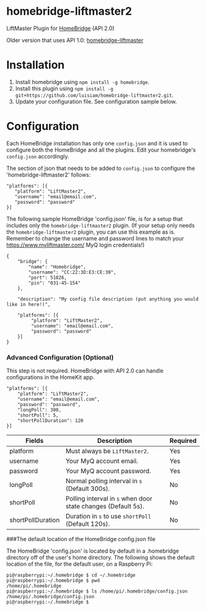 # homebridge-liftmaster2
LiftMaster Plugin for [HomeBridge](https://github.com/nfarina/homebridge) (API 2.0)

Older version that uses API 1.0: [homebridge-liftmaster](https://github.com/nfarina/homebridge-liftmaster)

# Installation
1. Install homebridge using `npm install -g homebridge`.
2. Install this plugin using `npm install -g git+https://github.com/luisiam/homebridge-liftmaster2.git`.
3. Update your configuration file. See configuration sample below.

# Configuration
Each HomeBridge installation has only one `config.json` and it is used to configure both the HomeBridge and all the plugins.  Edit your homebridge's `config.json` accordingly. 

The section of json that needs to be added to `config.json` to configure the 'homebridge-liftmaster2' follows:
 ```
"platforms": [{
    "platform": "LiftMaster2",
    "username": "email@email.com",
    "password": "password"
}]
```

The following sample HomeBridge 'config.json' file, is for a setup that includes only the `homebridge-liftmaster2` plugin.  (If your setup only needs the `homebridge-liftmaster2` plugin, you can use this example as is.  Remember to change the username and password lines to match your https://www.myliftmaster.com/ MyQ login credentials!)

```
{
    "bridge": {
        "name": "Homebridge",
        "username": "CC:22:3D:E3:CE:30",
        "port": 51826,
        "pin": "031-45-154"
    },
    
    "description": "My config file description (put anything you would like in here!)", 

    "platforms": [{
         "platform": "LiftMaster2",
         "username": "email@email.com",
         "password": "password"
    }]
}
```

### Advanced Configuration (Optional)
This step is not required. HomeBridge with API 2.0 can handle configurations in the HomeKit app.
```
"platforms": [{
    "platform": "LiftMaster2",
    "username": "email@email.com",
    "password": "password",
    "longPoll": 300,
    "shortPoll": 5,
    "shortPollDuration": 120
}]
```

| Fields            | Description                                                   | Required |
|-------------------|---------------------------------------------------------------|----------|
| platform          | Must always be `LiftMaster2`.                                 | Yes      |
| username          | Your MyQ account email.                                       | Yes      |
| password          | Your MyQ account password.                                    | Yes      |
| longPoll          | Normal polling interval in `s` (Default 300s).                | No       |
| shortPoll         | Polling interval in `s` when door state changes (Default 5s). | No       |
| shortPollDuration | Duration in `s` to use `shortPoll` (Default 120s).            | No       |


###The default location of the HomeBridge config.json file

The HomeBridge 'config.json' is located by default in a .homebridge directory off of the user's home directory.  The following shows the default location of the file, for the default user, on a Raspberry Pi:
```
pi@raspberrypi:~/.homebridge $ cd ~/.homebridge
pi@raspberrypi:~/.homebridge $ pwd
/home/pi/.homebridge
pi@raspberrypi:~/.homebridge $ ls /home/pi/.homebridge/config.json
/home/pi/.homebridge/config.json
pi@raspberrypi:~/.homebridge $ 
```
